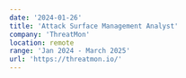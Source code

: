 ```yaml
---
date: '2024-01-26'
title: 'Attack Surface Management Analyst'
company: 'ThreatMon'
location: remote
range: 'Jan 2024 - March 2025'
url: 'https://threatmon.io/'
---
```


